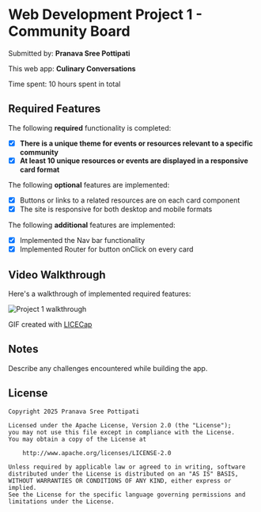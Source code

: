 # Web Development Project 1 - Community Board

Submitted by: **Pranava Sree Pottipati**

This web app: **Culinary Conversations**

Time spent: 10 hours spent in total

## Required Features

The following **required** functionality is completed:

- [x] **There is a unique theme for events or resources relevant to a specific community**
- [x] **At least 10 unique resources or events are displayed in a responsive card format**

The following **optional** features are implemented:

- [x] Buttons or links to a related resources are on each card component
- [x] The site is responsive for both desktop and mobile formats

The following **additional** features are implemented:

- [x] Implemented the Nav bar functionality
- [x] Implemented Router for button onClick on every card

## Video Walkthrough

Here's a walkthrough of implemented required features:

![Project 1 walkthrough](./src/CodePath_Prework_Walkthrough.gif)

<!-- Replace this with whatever GIF tool you used! -->

GIF created with [LICECap](https://www.cockos.com/licecap/)

## Notes

Describe any challenges encountered while building the app.

## License

    Copyright 2025 Pranava Sree Pottipati

    Licensed under the Apache License, Version 2.0 (the "License");
    you may not use this file except in compliance with the License.
    You may obtain a copy of the License at

        http://www.apache.org/licenses/LICENSE-2.0

    Unless required by applicable law or agreed to in writing, software
    distributed under the License is distributed on an "AS IS" BASIS,
    WITHOUT WARRANTIES OR CONDITIONS OF ANY KIND, either express or implied.
    See the License for the specific language governing permissions and
    limitations under the License.
